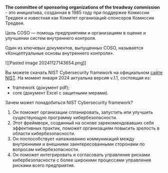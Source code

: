 **The committee of sponsoring organizations of the treadway commission** - это инициатива, созданная в 1985 году при поддержке Комиссии Тредвея и известная как Комитет организаций-спонсоров Комиссии Тредвея.

Цель COSO — помощь предприятиям и организациям в оценке и улучшении систем внутреннего контроля.

Один из ключевых документов, выпущенных COSO, называется «Концептуальные основы внутреннего контроля».

![[Pasted image 20241127143654.png]]

Вы можете скачать NIST Cybersecurity framework на официальном [сайте NIST](https://www.nist.gov/cyberframework/framework). На момент января 2024 актуальна версия v.1.1, состоящая из:
- framework (документ pdf);
- core (документ Excel с защитными мерами).

Зачем может понадобиться NIST Cybersecurity framework?
1. Он поможет организации спланировать, запустить или улучшить существующую программу кибербезопасности.
1. Этот фреймворк, созданный на основе зарекомендовавших себя эффективных практик, поможет организациям повысить зрелость в области кибербезопасности.
1. Он поспособствует налаживанию коммуникаций между внутренними и внешними заинтересованными сторонами по вопросам кибербезопасности.
1. Он поможет интегрировать и согласовать управление рисками кибербезопасности с более широкими процессами управления рисками всего предприятия.

